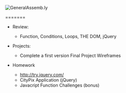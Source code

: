 ![GeneralAssemb.ly](https://github.com/generalassembly/ga-ruby-on-rails-for-devs/raw/master/images/ga.png "GeneralAssemb.ly")

 
=======

* Review: 
  * Function, Conditions, Loops, THE DOM, jQuery

* Projects: 
  * Complete a first version Final Project Wireframes

* Homework
	* http://try.jquery.com/
	* CityPix Application (jQuery) 
	* Javacript Function Challenges (bonus) 
            

